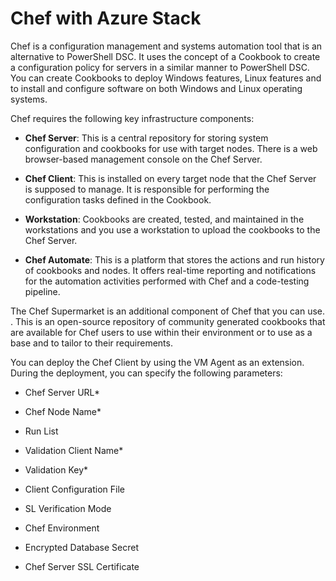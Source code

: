 # Chef with Azure Stack

Chef is a configuration management and systems automation tool that is an alternative to PowerShell DSC. It uses the concept of a Cookbook to create a configuration policy for servers in a similar manner to PowerShell DSC. You can create Cookbooks to deploy Windows features, Linux features and to install and configure software on both Windows and Linux operating systems.

Chef requires the following key infrastructure components:

- **Chef Server**: This is a central repository for storing system configuration and cookbooks for use with target nodes. There is a web browser-based management console on the Chef Server.

- **Chef Client**: This is installed on every target node that the Chef Server is supposed to manage. It is responsible for performing the configuration tasks defined in the Cookbook.

- **Workstation**: Cookbooks are created, tested, and maintained in the workstations and you use a workstation to upload the cookbooks to the Chef Server.

- **Chef Automate**: This is a platform that stores the actions and run history of cookbooks and nodes. It offers real-time reporting and notifications for the automation activities performed with Chef and a code-testing pipeline.

The Chef Supermarket is an additional component of Chef that you can use. . This is an open-source repository of community generated cookbooks that are available for Chef users to use within their environment or to use as a base and to tailor to their requirements.

You can deploy the Chef Client by using the VM Agent as an extension. During the deployment, you can specify the following parameters:

- Chef Server URL*

- Chef Node Name*

- Run List

- Validation Client Name*

- Validation Key*

- Client Configuration File

- SL Verification Mode

- Chef Environment

- Encrypted Database Secret

- Chef Server SSL Certificate